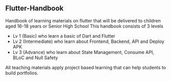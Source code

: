 Flutter-Handbook
--
Handbook of learning materials on flutter that will be delivered to children aged 16-18 years or Senior High School
This handbook consists of 3 levels
- Lv 1 (Basic) who learn a basic of Dart and Flutter
- Lv 2 (Intermediate) who learn about Frontend, Backend, API and Deploy APK
- Lv 3 (Advance) who learn about State Management, Consume API, BLoC and Null Safety


All teaching materials apply project based learning that can help students to build portfolios.
